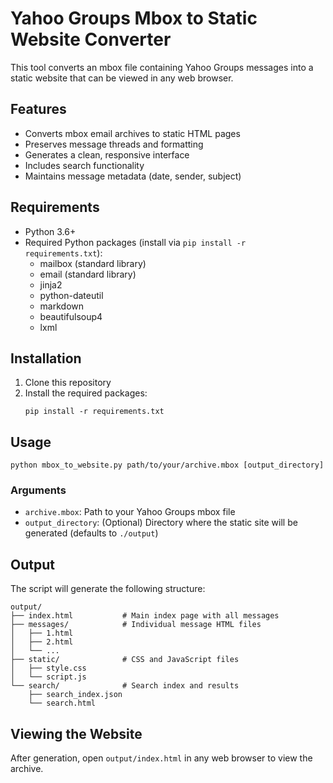 # Yahoo Groups Mbox to Static Website Converter

This tool converts an mbox file containing Yahoo Groups messages into a static website that can be viewed in any web browser.

## Features

- Converts mbox email archives to static HTML pages
- Preserves message threads and formatting
- Generates a clean, responsive interface
- Includes search functionality
- Maintains message metadata (date, sender, subject)

## Requirements

- Python 3.6+
- Required Python packages (install via `pip install -r requirements.txt`):
  - mailbox (standard library)
  - email (standard library)
  - jinja2
  - python-dateutil
  - markdown
  - beautifulsoup4
  - lxml

## Installation

1. Clone this repository
2. Install the required packages:
   ```
   pip install -r requirements.txt
   ```

## Usage

```
python mbox_to_website.py path/to/your/archive.mbox [output_directory]
```

### Arguments

- `archive.mbox`: Path to your Yahoo Groups mbox file
- `output_directory`: (Optional) Directory where the static site will be generated (defaults to `./output`)

## Output

The script will generate the following structure:
```
output/
├── index.html           # Main index page with all messages
├── messages/            # Individual message HTML files
│   ├── 1.html
│   ├── 2.html
│   └── ...
├── static/              # CSS and JavaScript files
│   ├── style.css
│   └── script.js
└── search/              # Search index and results
    ├── search_index.json
    └── search.html
```

## Viewing the Website

After generation, open `output/index.html` in any web browser to view the archive.